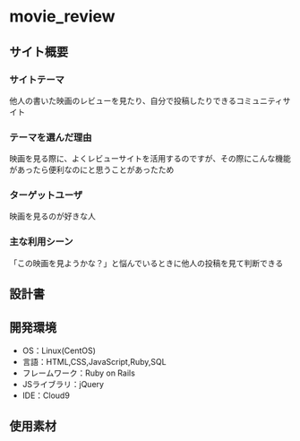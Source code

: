 # movie_review

## サイト概要
### サイトテーマ
他人の書いた映画のレビューを見たり、自分で投稿したりできるコミュニティサイト

### テーマを選んだ理由
映画を見る際に、よくレビューサイトを活用するのですが、その際にこんな機能があったら便利なのにと思うことがあったため

### ターゲットユーザ
映画を見るのが好きな人

### 主な利用シーン
「この映画を見ようかな？」と悩んでいるときに他人の投稿を見て判断できる

## 設計書


## 開発環境
- OS：Linux(CentOS)
- 言語：HTML,CSS,JavaScript,Ruby,SQL
- フレームワーク：Ruby on Rails
- JSライブラリ：jQuery
- IDE：Cloud9

## 使用素材